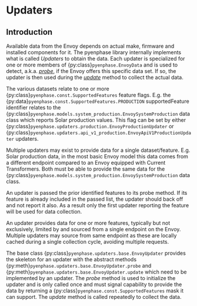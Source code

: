 # Updaters

## Introduction

Available data from the Envoy depends on actual make, firmware and installed components for it. The pyenphase library internally implements what is called _Updaters_ to obtain the data. Each updater is specialized for one or more members of {py:class}`pyenphase.EnvoyData` and is used to detect, a.k.a. [_probe_](#pyenphase.Envoy.probe), if the Envoy offers this specific data set. If so, the updater is then used during the [_update_](#pyenphase.Envoy.update) method to collect the actual data.

The various datasets relate to one or more {py:class}`pyenphase.const.SupportedFeatures` feature flags. E.g. the
{py:data}`pyenphase.const.SupportedFeatures.PRODUCTION` supportedFeature identifier relates to the
{py:class}`pyenphase.models.system_production.EnvoySystemProduction` data class which reports Solar production values. This flag can be set by either {py:class}`pyenphase.updaters.production.EnvoyProductionUpdater` or {py:class}`pyenphase.updaters.api_v1_production.EnvoyApiV1ProductionUpdater` updaters.

Multiple updaters may exist to provide data for a single dataset/feature. E.g. Solar production data, in the most basic Envoy model this data
comes from a different endpoint compared to an Envoy equipped with Current Transformers. Both must be able to provide the same data for the
{py:class}`pyenphase.models.system_production.EnvoySystemProduction` data class.

An updater is passed the prior identified features to its probe method. If its feature is already included in the passed list, the updater should back off and not report it also. As a result only the first updater reporting the feature will be used for data collection.

An updater provides data for one or more features, typically but not exclusively, limited by and sourced from a single endpoint on the Envoy.
Multiple updaters may source from same endpoint as these are locally cached during a single collection cycle, avoiding multiple requests.

The base class {py:class}`pyenphase.updaters.base.EnvoyUpdater` provides the skeleton for an updater with the abstract methods
{py:meth}`pyenphase.updaters.base.EnvoyUpdater.probe` and {py:meth}`pyenphase.updaters.base.EnvoyUpdater.update` which need to be implemented by an updater. The _probe_ method is used to initialize the updater and is only called once and must signal capability to provide the data by returning a {py:class}`pyenphase.const.SupportedFeatures` mask it can support. The _update_ method is called repeatedly to collect the data.
